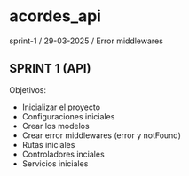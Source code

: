 # acordes_api

sprint-1 / 29-03-2025 / Error middlewares

## SPRINT 1 (API)

Objetivos:

* Inicializar el proyecto
* Configuraciones iniciales
* Crear los modelos
* Crear error middlewares (error y notFound)
* Rutas iniciales
* Controladores inciales
* Servicios iniciales